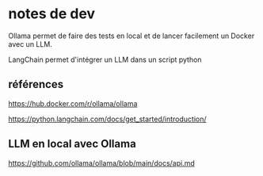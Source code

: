 # notes de dev

Ollama permet de faire des tests en local et de lancer facilement un Docker avec un LLM.

LangChain permet d'intégrer un LLM dans un script python

## références
https://hub.docker.com/r/ollama/ollama

https://python.langchain.com/docs/get_started/introduction/

## LLM en local avec Ollama
https://github.com/ollama/ollama/blob/main/docs/api.md
